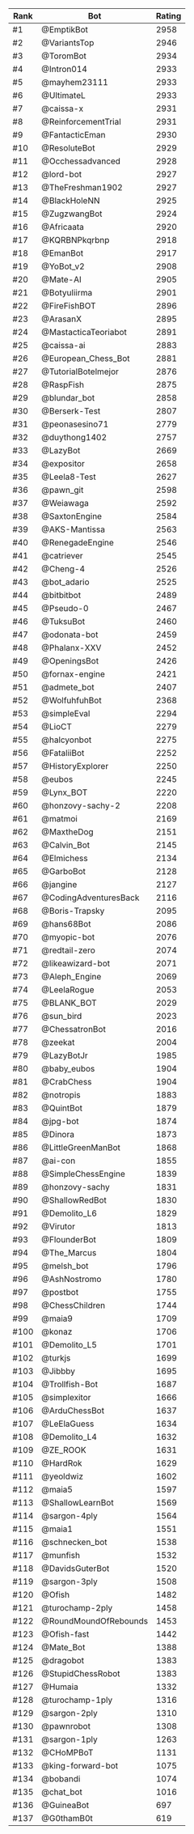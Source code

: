 Rank|Bot|Rating
---|---|---
#1|@EmptikBot|2958
#2|@VariantsTop|2946
#3|@ToromBot|2934
#4|@Intron014|2933
#5|@mayhem23111|2933
#6|@UltimateL|2933
#7|@caissa-x|2931
#8|@ReinforcementTrial|2931
#9|@FantacticEman|2930
#10|@ResoluteBot|2929
#11|@Occhessadvanced|2928
#12|@lord-bot|2927
#13|@TheFreshman1902|2927
#14|@BlackHoleNN|2925
#15|@ZugzwangBot|2924
#16|@Africaata|2920
#17|@KQRBNPkqrbnp|2918
#18|@EmanBot|2917
#19|@YoBot_v2|2908
#20|@Mate-AI|2905
#21|@Botyuliirma|2901
#22|@FireFishBOT|2896
#23|@ArasanX|2895
#24|@MastacticaTeoriabot|2891
#25|@caissa-ai|2883
#26|@European_Chess_Bot|2881
#27|@TutorialBotelmejor|2876
#28|@RaspFish|2875
#29|@blundar_bot|2858
#30|@Berserk-Test|2807
#31|@peonasesino71|2779
#32|@duythong1402|2757
#33|@LazyBot|2669
#34|@expositor|2658
#35|@Leela8-Test|2627
#36|@pawn_git|2598
#37|@Weiawaga|2592
#38|@SaxtonEngine|2584
#39|@AKS-Mantissa|2563
#40|@RenegadeEngine|2546
#41|@catriever|2545
#42|@Cheng-4|2526
#43|@bot_adario|2525
#44|@bitbitbot|2489
#45|@Pseudo-0|2467
#46|@TuksuBot|2460
#47|@odonata-bot|2459
#48|@Phalanx-XXV|2452
#49|@OpeningsBot|2426
#50|@fornax-engine|2421
#51|@admete_bot|2407
#52|@WolfuhfuhBot|2368
#53|@simpleEval|2294
#54|@LioCT|2279
#55|@halcyonbot|2275
#56|@FataliiBot|2252
#57|@HistoryExplorer|2250
#58|@eubos|2245
#59|@Lynx_BOT|2220
#60|@honzovy-sachy-2|2208
#61|@matmoi|2169
#62|@MaxtheDog|2151
#63|@Calvin_Bot|2145
#64|@Elmichess|2134
#65|@GarboBot|2128
#66|@jangine|2127
#67|@CodingAdventuresBack|2116
#68|@Boris-Trapsky|2095
#69|@hans68Bot|2086
#70|@myopic-bot|2076
#71|@redtail-zero|2074
#72|@likeawizard-bot|2071
#73|@Aleph_Engine|2069
#74|@LeelaRogue|2053
#75|@BLANK_BOT|2029
#76|@sun_bird|2023
#77|@ChessatronBot|2016
#78|@zeekat|2004
#79|@LazyBotJr|1985
#80|@baby_eubos|1904
#81|@CrabChess|1904
#82|@notropis|1883
#83|@QuintBot|1879
#84|@jpg-bot|1874
#85|@Dinora|1873
#86|@LittleGreenManBot|1868
#87|@ai-con|1855
#88|@SimpleChessEngine|1839
#89|@honzovy-sachy|1831
#90|@ShallowRedBot|1830
#91|@Demolito_L6|1829
#92|@Virutor|1813
#93|@FlounderBot|1809
#94|@The_Marcus|1804
#95|@melsh_bot|1796
#96|@AshNostromo|1780
#97|@postbot|1755
#98|@ChessChildren|1744
#99|@maia9|1709
#100|@konaz|1706
#101|@Demolito_L5|1701
#102|@turkjs|1699
#103|@Jibbby|1695
#104|@Trollfish-Bot|1687
#105|@simplexitor|1666
#106|@ArduChessBot|1637
#107|@LeElaGuess|1634
#108|@Demolito_L4|1632
#109|@ZE_ROOK|1631
#110|@HardRok|1629
#111|@yeoldwiz|1602
#112|@maia5|1597
#113|@ShallowLearnBot|1569
#114|@sargon-4ply|1564
#115|@maia1|1551
#116|@schnecken_bot|1538
#117|@munfish|1532
#118|@DavidsGuterBot|1520
#119|@sargon-3ply|1508
#120|@Ofish|1482
#121|@turochamp-2ply|1458
#122|@RoundMoundOfRebounds|1453
#123|@Ofish-fast|1442
#124|@Mate_Bot|1388
#125|@dragobot|1383
#126|@StupidChessRobot|1383
#127|@Humaia|1332
#128|@turochamp-1ply|1316
#129|@sargon-2ply|1310
#130|@pawnrobot|1308
#131|@sargon-1ply|1263
#132|@CHoMPBoT|1131
#133|@king-forward-bot|1075
#134|@bobandi|1074
#135|@chat_bot|1016
#136|@GuineaBot|697
#137|@G0thamB0t|619
